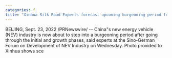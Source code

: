 ```yaml
---
categories: f
title: "Xinhua Silk Road Experts forecast upcoming burgeoning period for Chinas NEV industry"
---
```

BEIJING, Sept. 23, 2022 /PRNewswire/ -- China"s new energy vehicle (NEV) industry is now about to step into a burgeoning period after going through the initial and growth phases, said experts at the Sino-German Forum on Development of NEV Industry on Wednesday.     Photo provided to Xinhua shows sce